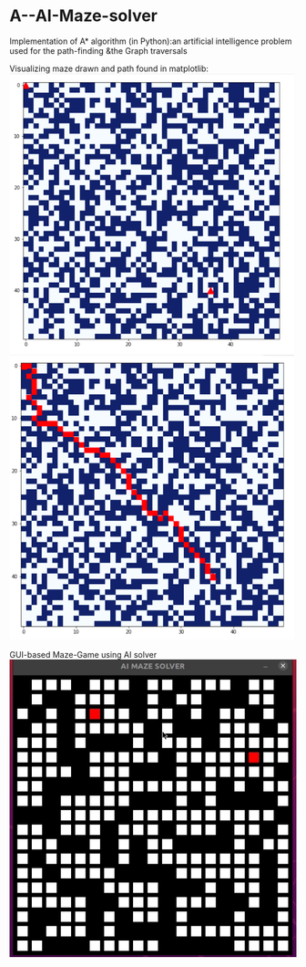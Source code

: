 # A--AI-Maze-solver
Implementation of A* algorithm (in Python):an artificial intelligence problem used for the path-finding &amp;the Graph traversals

Visualizing maze drawn and path found in matplotlib:
![](images/a1.png)
![](images/a2.png)

GUI-based Maze-Game using AI solver
![](images/a*1.gif)

